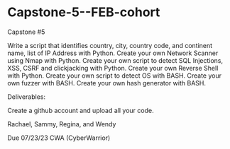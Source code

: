 # Capstone-5--FEB-cohort

Capstone #5

Write a script that identifies country, city, country code, and continent name, list of IP Address with Python.
Create your own Network Scanner using Nmap with Python.
Create your own script to detect SQL Injections, XSS, CSRF and clickjacking with Python.
Create your own Reverse Shell with Python.
Create your own script to detect OS with BASH.
Create your own fuzzer with BASH.
Create your own hash generator with BASH. 

Deliverables:

Create a github account and upload all your code.


Rachael, Sammy, Regina, and Wendy

Due 07/23/23
CWA (CyberWarrior)
